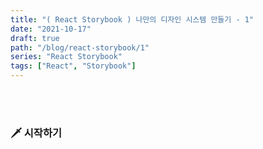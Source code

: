 ```yaml
---
title: "( React Storybook ) 나만의 디자인 시스템 만들기 - 1"
date: "2021-10-17"
draft: true
path: "/blog/react-storybook/1"
series: "React Storybook"
tags: ["React", "Storybook"]
---
```


<br>
<br>

### 🗡 시작하기
